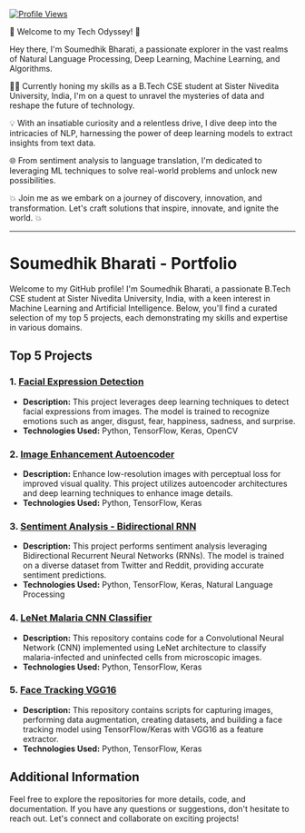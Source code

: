 [![Profile Views](https://komarev.com/ghpvc/?username=YourGitHubUsername&style=flat-square&label=Profile%20Views&color=blueviolet)](https://github.com/Soumedhik)

🚀 Welcome to my Tech Odyssey! 🌟

Hey there, I'm Soumedhik Bharati, a passionate explorer in the vast realms of Natural Language Processing, Deep Learning, Machine Learning, and Algorithms.

👨‍💻 Currently honing my skills as a B.Tech CSE student at Sister Nivedita University, India, I'm on a quest to unravel the mysteries of data and reshape the future of technology.

💡 With an insatiable curiosity and a relentless drive, I dive deep into the intricacies of NLP, harnessing the power of deep learning models to extract insights from text data.

🌐 From sentiment analysis to language translation, I'm dedicated to leveraging ML techniques to solve real-world problems and unlock new possibilities.

💥 Join me as we embark on a journey of discovery, innovation, and transformation. Let's craft solutions that inspire, innovate, and ignite the world. 💥

---

# Soumedhik Bharati - Portfolio

Welcome to my GitHub profile! I'm Soumedhik Bharati, a passionate B.Tech CSE student at Sister Nivedita University, India, with a keen interest in Machine Learning and Artificial Intelligence. Below, you'll find a curated selection of my top 5 projects, each demonstrating my skills and expertise in various domains.

## Top 5 Projects

### 1. [Facial Expression Detection](https://github.com/Soumedhik/FACIAL-EXPRESSION-DETECTION)

- **Description:** This project leverages deep learning techniques to detect facial expressions from images. The model is trained to recognize emotions such as anger, disgust, fear, happiness, sadness, and surprise.
- **Technologies Used:** Python, TensorFlow, Keras, OpenCV

### 2. [Image Enhancement Autoencoder](https://github.com/Soumedhik/Image_Enhancement_Autoencoder)

- **Description:** Enhance low-resolution images with perceptual loss for improved visual quality. This project utilizes autoencoder architectures and deep learning techniques to enhance image details.
- **Technologies Used:** Python, TensorFlow, Keras

### 3. [Sentiment Analysis - Bidirectional RNN](https://github.com/Soumedhik/SentimentAnalysis-BidirectionalRNN)

- **Description:** This project performs sentiment analysis leveraging Bidirectional Recurrent Neural Networks (RNNs). The model is trained on a diverse dataset from Twitter and Reddit, providing accurate sentiment predictions.
- **Technologies Used:** Python, TensorFlow, Keras, Natural Language Processing

### 4. [LeNet Malaria CNN Classifier](https://github.com/Soumedhik/LeNet-Malaria-CNN-Classifier)

- **Description:** This repository contains code for a Convolutional Neural Network (CNN) implemented using LeNet architecture to classify malaria-infected and uninfected cells from microscopic images.
- **Technologies Used:** Python, TensorFlow, Keras

### 5. [Face Tracking VGG16](https://github.com/Soumedhik/-Face_Tracking_VGG16)

- **Description:** This repository contains scripts for capturing images, performing data augmentation, creating datasets, and building a face tracking model using TensorFlow/Keras with VGG16 as a feature extractor.
- **Technologies Used:** Python, TensorFlow, Keras

## Additional Information

Feel free to explore the repositories for more details, code, and documentation. If you have any questions or suggestions, don't hesitate to reach out. Let's connect and collaborate on exciting projects!

